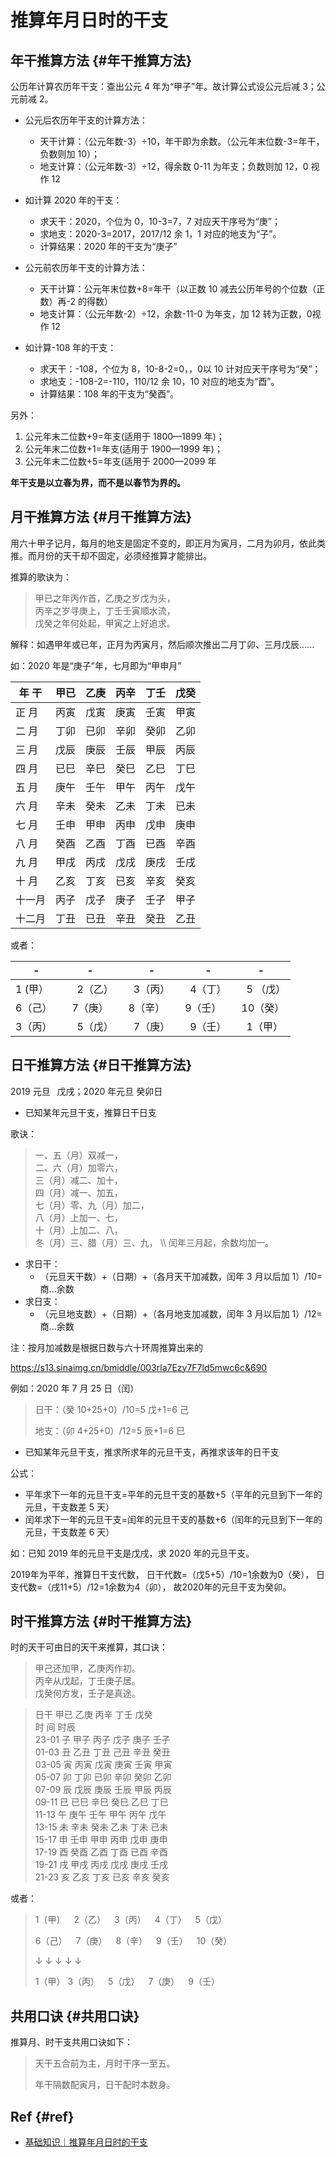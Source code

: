 # 推算年月日时的干支


## 年干推算方法 {#年干推算方法}

公历年计算农历年干支：查出公元 4 年为“甲子”年。故计算公式设公元后减 3；公元前减 2。

-   公元后农历年干支的计算方法：
    -   天干计算：（公元年数-3）÷10，年干即为余数。（公元年末位数-3=年干，负数则加 10）；
    -   地支计算：（公元年数-3）÷12，得余数 0-11 为年支；负数则加 12，0 视作 12
-   如计算 2020 年的干支：
    -   求天干：2020，个位为 0，10-3=7，7 对应天干序号为“庚”；
    -   求地支：2020-3=2017，2017/12 余 1，1 对应的地支为“子”。
    -   计算结果：2020 年的干支为“庚子”

-   公元前农历年干支的计算方法：
    -   天干计算：公元年末位数+8=年干（以正数 10 减去公历年号的个位数（正数）再-2 的得数）
    -   地支计算：（公元年数-2）÷12，余数-11-0 为年支，加 12 转为正数，0视作 12
-   如计算-108 年的干支：
    -   求天干：-108，个位为 8，10-8-2=0，，0以 10 计对应天干序号为“癸”；
    -   求地支：-108-2=-110，110/12 余 10，10 对应的地支为“酉”。
    -   计算结果：108 年的干支为“癸酉”。

另外：

1.  公元年末二位数+9=年支(适用于 1800—1899 年)；
2.  公元年末二位数+1=年支(适用于 1900—1999 年)；
3.  公元年末二位数+5=年支(适用于 2000—2099 年

**年干支是以立春为界，而不是以春节为界的。**


## 月干推算方法 {#月干推算方法}

用六十甲子记月，每月的地支是固定不变的，即正月为寅月，二月为卯月，依此类推。而月份的天干却不固定，必须经推算才能排出。

推算的歌诀为：

> 甲已之年丙作首，乙庚之岁戊为头，<br />
> 丙辛之岁寻庚上，丁壬壬寅顺水流，<br />
> 戊癸之年何处起，甲寅之上好追求。<br />

解释：如遇甲年或已年，正月为丙寅月，然后顺次推出二月丁卯、三月戊辰......

如：2020 年是“庚子”年，七月即为“甲申月”

| 年  干 | 甲已 | 乙庚 | 丙辛 | 丁壬 | 戊癸 |
|------|----|----|----|----|----|
| 正  月 | 丙寅 | 戊寅 | 庚寅 | 壬寅 | 甲寅 |
| 二  月 | 丁卯 | 已卯 | 辛卯 | 癸卯 | 乙卯 |
| 三  月 | 戊辰 | 庚辰 | 壬辰 | 甲辰 | 丙辰 |
| 四  月 | 已巳 | 辛巳 | 癸巳 | 乙巳 | 丁巳 |
| 五  月 | 庚午 | 壬午 | 甲午 | 丙午 | 戊午 |
| 六  月 | 辛未 | 癸未 | 乙未 | 丁未 | 已未 |
| 七  月 | 壬申 | 甲申 | 丙申 | 戊申 | 庚申 |
| 八  月 | 癸酉 | 乙酉 | 丁酉 | 已酉 | 辛酉 |
| 九  月 | 甲戌 | 丙戌 | 戊戌 | 庚戌 | 壬戌 |
| 十  月 | 乙亥 | 丁亥 | 已亥 | 辛亥 | 癸亥 |
| 十一月 | 丙子 | 戊子 | 庚子 | 壬子 | 甲子 |
| 十二月 | 丁丑 | 已丑 | 辛丑 | 癸丑 | 乙丑 |

或者：

| -     |  -      | -      |  -    | -       |
|-------|---------|--------|-------|---------|
| 1 (甲） |   2（乙）  |  3（丙）  |  4（丁） |   5 （戊） |
| 6（己）  |  7（庚）   | 8（辛）   | 9（壬）  |  10（癸） |
| 3（丙） |   5（戊）  |  7（庚）  |  9（壬） |   1（甲） |


## 日干推算方法 {#日干推算方法}

2019 元旦  戊戌；2020 年元旦 癸卯日

-   已知某年元旦干支，推算日干日支

歌诀：

> 一、五（月）双减一， <br />
> 二、六（月）加零六， <br />
> 三（月）减二、加十， <br />
> 四（月）减一、加五， <br />
> 七（月）零、九（月）加二， <br />
> 八（月）上加一、七，       <br />
> 十（月）上加二、八，       <br />
> 冬（月）三、腊（月）三、九， \\\\
> 闰年三月起，余数均加一。

-   求日干：
    -   （元旦天干数）+（日期）+（各月天干加减数，闰年 3 月以后加 1）/10=商...余数
-   求日支：
    -   （元旦地支数）+（日期）+（各月地支加减数，闰年 3 月以后加 1）/12=商...余数

注：按月加减数是根据日数与六十环周推算出来的

<https://s13.sinaimg.cn/bmiddle/003rla7Ezy7F7ld5mwc6c&690>

例如：2020 年 7 月 25 日（闰）

> 日干：（癸 10+25+0）/10=5 戊+1=6 己
>
> 地支：（卯 4+25+0）/12=5 辰+1=6 巳

-   已知某年元旦干支，推求所求年的元旦干支，再推求该年的日干支

公式：

-   平年求下一年的元旦干支=平年的元旦干支的基数+5（平年的元旦到下一年的元旦，干支数差 5 天）
-   闰年求下一年的元旦干支=闰年的元旦干支的基数+6（闰年的元旦到下一年的元旦，干支数差 6 天）

如：已知 2019 年的元旦干支是戊戌，求 2020 年的元旦干支。

2019年为平年，推算日干支代数，
日干代数=（戊5+5）/10=1余数为0（癸），
日支代数=（戌11+5）/12=1余数为4（卯），
  故2020年的元旦干支为癸卯。


## 时干推算方法 {#时干推算方法}

时的天干可由日的天干来推算，其口诀：

> 甲己还加甲，乙庚丙作初。<br />
> 丙辛从戊起，丁壬庚子居。<br />
> 戊癸何方发，壬子是真途。<br />

<!--quoteend-->

> 日干        甲已 乙庚 丙辛 丁壬 戊癸 <br />
> 时 间  时辰                          <br />
> 23-01  子   甲子 丙子 戊子 庚子 壬子 <br />
> 01-03  丑   乙丑 丁丑 己丑 辛丑 癸丑 <br />
> 03-05  寅   丙寅 戊寅 庚寅 壬寅 甲寅 <br />
> 05-07  卯   丁卯 已卯 辛卯 癸卯 乙卯 <br />
> 07-09  辰   戊辰 庚辰 壬辰 甲辰 丙辰 <br />
> 09-11  巳   已巳 辛巳 癸巳 乙巳 丁巳 <br />
> 11-13  午   庚午 壬午 甲午 丙午 戊午 <br />
> 13-15  未   辛未 癸未 乙未 丁未 已未 <br />
> 15-17  申   壬申 甲申 丙申 戊申 庚申 <br />
> 17-19  酉   癸酉 乙酉 丁酉 已酉 辛酉 <br />
> 19-21  戌   甲戌 丙戌 戊戌 庚戌 壬戌 <br />
> 21-23  亥   乙亥 丁亥 已亥 辛亥 癸亥 <br />

或者：

> 1（甲）  2（乙）  3（丙）  4（丁）  5（戊）
>
> 6（己）  7（庚）  8（辛）  9（壬）  10（癸）
>
> ↓        ↓       ↓        ↓        ↓
>
> 1（甲）  3（丙）  5（戊）  7（庚）  9（壬）


## 共用口诀 {#共用口诀}

推算月、时干支共用口诀如下：

> 天干五合前为主，月时干序一至五。
>
> 年干隔数配寅月，日干配时本数身。


## Ref {#ref}

-   [基础知识｜推算年月日时的干支](https://weibo.com/ttarticle/p/show?id=2309404530652589457414)
